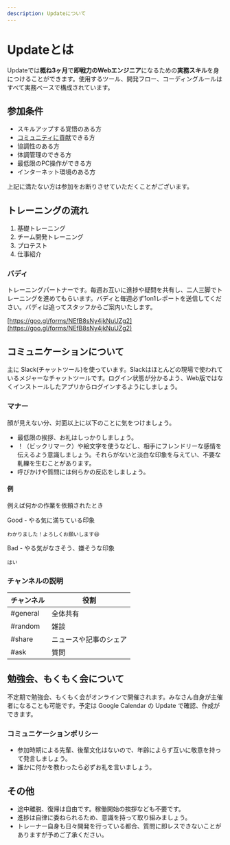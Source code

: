 ```yaml
---
description: Updateについて
---
```


# Updateとは

Updateでは**概ね3ヶ月**で**即戦力のWebエンジニア**になるための**実務スキル**を身につけることができます。使用するツール、開発フロー、コーディングルールはすべて実務ベースで構成されています。

## 参加条件

* スキルアップする覚悟のある方
* [コミュニティに貢献](komyunite.md)できる方
* 協調性のある方
* 体調管理のできる方
* 最低限のPC操作ができる方
* インターネット環境のある方

上記に満たない方は参加をお断りさせていただくことがございます。

## トレーニングの流れ

1. 基礎トレーニング
2. チーム開発トレーニング
3. プロテスト
4. 仕事紹介

### バディ

トレーニングパートナーです。毎週お互いに進捗や疑問を共有し、二人三脚でトレーニングを進めてもらいます。バディと毎週必ず1on1レポートを送信してください。バディは追ってスタッフからご案内いたします。

[https://goo.gl/forms/NEfB8sNy4jkNuUZg2](https://goo.gl/forms/NEfB8sNy4jkNuUZg2)

## コミュニケーションについて

主に Slack\(チャットツール\)を使っています。Slackはほとんどの現場で使われているメジャーなチャットツールです。ログイン状態が分かるよう、Web版ではなくインストールしたアプリからログインするようにしましょう。

### マナー

顔が見えない分、対面以上に以下のことに気をつけましょう。

* 最低限の挨拶、お礼はしっかりしましょう。
* ！（ビックリマーク）や絵文字を使うなどし、相手にフレンドリーな感情を伝えるよう意識しましょう。それらがないと淡白な印象を与えてい、不要な軋轢を生むことがあります。
* 呼びかけや質問には何らかの反応をしましょう。

#### 例

例えば何かの作業を依頼されたとき

Good - やる気に満ちている印象

```text
わかりました！よろしくお願いします😆
```

Bad - やる気がなさそう、嫌そうな印象

```text
はい
```

### チャンネルの説明

| チャンネル | 役割 |
| --- | --- |
| \#general | 全体共有 |
| \#random | 雑談 |
| \#share | ニュースや記事のシェア |
| \#ask | 質問 |

## 勉強会、もくもく会について

不定期で勉強会、もくもく会がオンラインで開催されます。みなさん自身が主催者になることも可能です。予定は Google Calendar の Update で確認、作成ができます。

### コミュニケーションポリシー

* 参加時期による先輩、後輩文化はないので、年齢によらず互いに敬意を持って発言しましょう。
* 誰かに何かを教わったら必ずお礼を言いましょう。

## その他

* 途中離脱、復帰は自由です。稼働開始の挨拶なども不要です。
* 進捗は自律に委ねられるため、意識を持って取り組みましょう。
* トレーナー自身も日々開発を行っている都合、質問に即レスできないことがありますが予めご了承ください。

